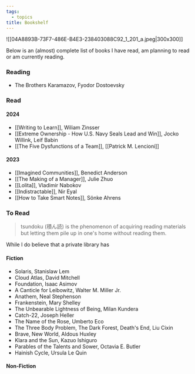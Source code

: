```yaml
---
tags:
  - topics
title: Bookshelf
---
```

![[04A8893B-73F7-486E-B4E3-238403088C92_1_201_a.jpeg\|300x300]]

Below is an (almost) complete list of books I have read, am planning to read or am currently reading. 

### Reading

- The Brothers Karamazov, Fyodor Dostoevsky

### Read

#### 2024

- [[Writing to Learn]], Wiliam Zinsser
- [[Extreme Ownership - How U.S. Navy Seals Lead and Win]], Jocko Willink, Leif Babin
- [[The Five Dysfunctions of a Team]], [[Patrick M. Lencioni]]

#### 2023

- [[Imagined Communities]], Benedict Anderson
- [[The Making of a Manager]], Julie Zhuo
- [[Lolita]], Vladimir Nabokov
- [[Indistractable]], Nir Eyal
- [[How to Take Smart Notes]], Sönke Ahrens


### To Read

> tsundoku (積ん読) is the phenomenon of acquiring reading materials but letting them pile up in one's home without reading them.

While I do believe that a private library has 
#### Fiction

- Solaris, Stanislaw Lem
- Cloud Atlas, David Mitchell
- Foundation, Isaac Asimov
- A Canticle for Leibowitz, Walter M. Miller Jr.
- Anathem, Neal Stephenson
- Frankenstein, Mary Shelley
- The Unbearable Lightness of Being, Milan Kundera
- Catch-22, Joseph Heller
- The Name of the Rose, Umberto Eco
- The Three Body Problem, The Dark Forest, Death's End, Liu Cixin
- Brave, New World, Aldous Huxley
- Klara and the Sun, Kazuo Ishiguro 
- Parables of the Talents and Sower, Octavia E. Butler
- Hainish Cycle, Ursula Le Quin

#### Non-Fiction